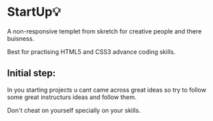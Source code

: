 # StartUp💡
A non-responsive templet from skretch for creative people and there buisness. 

Best for practising  HTML5 and CSS3 advance coding skills.

## Initial step: 
In you starting projects u cant came across great ideas so try to follow some great instructurs ideas and follow them.

Don't cheat on yourself specially on your skills. 


